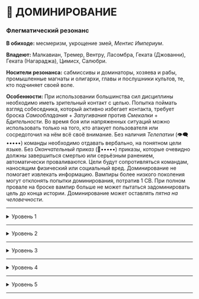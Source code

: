 # 🔗 ДОМИНИРОВАНИЕ

### Флегматический резонанс

**В обиходе:** месмеризм, укрощение змей, *Ментис Империум*.

**Владеют:** Малкавиан, Тремер, Вентру, Ласомбра, Геката (Джованни), Геката (Нагараджа), Цимисх, Салюбри.

**Носители резонанса:** сабмиссивы и доминаторы, хозяева и рабы, промышленные магнаты и олигархи, главы и послушники культов, те, кто подчиняет своей воле.

**Особенности:** При использовании большинства сил дисциплины необходимо иметь зрительный контакт с целью. Попытка поймать взгляд собеседника, который активно избегает контакта, требует броска *Самообладания* + *Запугивания* против *Смекалки* + *Бдительности*. Во время боя или напряженных ситуаций можно использовать только на того, кто атакует пользователя или сосредоточил на нём всё своё внимание. Без наличия *Телепатии* (👁‍🗨•••••) команды необходимо отдавать вербально, на понятном цели языке. Без *Окончательный приказ* (🔗•••••) приказы, которые очевидно должны завершиться смертью или серьёзным ранением, автоматически проваливаются. Цели будут сопротивляться командам, наносящим физический или социальный вред. Доминирование не помогает извлекать информацию. Вампиры более низкого поколения могут отклонять попытки доминирования, потратив 1 СВ. При полном провале на броске вампир больше не может пытаться задоминировать цель до конца истории. Доминирование может оставлять *пятна на человечности*.

___

<details>
<summary>Уровень 1</summary>

### ● Затуманить разум

- **Стоимость**: —
- **Дайспул**: *Харизма* + *Доминирование* против *Смекалки* + *Решительности*
- **Система**: Выкрикнув фразу "Забудь!", вампир заставляет цель забыть текущий момент и несколько предшествующих ему минут, оставив цель в замешательстве. Бросок не требуется против неподготовленного смертного. *Затемнение памяти* сопротивляющейся цели или другого вампира требует броска дайспула.
- **Длительность**: бесконечно

___

### ● Подчинение

- **Стоимость**: —
- **Дайспул**: *Харизма* + *Доминирование* против *Интеллект* + *Решительности*
- **Система**: Удерживая зрительный контакт, вампир может отдать простую команду (не больше короткого предложения), выполнимую за один ход. Цель должна выполнить приказ в буквальном смысле. Двусмысленные команды могут быть интерпретированы неоднозначно или не выполнены вовсе. Броска против неподготовленной цели не требуется. Применение против сопротивляющейся цели, повторное применение против той же цели или приказ, противоречащий природе цели, требуют броска.
- **Длительность**: не больше одной сцены
</details>

___

<details>
<summary>Уровень 2</summary>

### ●● Гипноз 🍷

- **Стоимость**: одно пробуждение крови
- **Дайспул**: *Манипуляция* + *Доминирование* против *Интеллект* + *Решительности*
- **Система**: Удерживая зрительный контакт в относительной тишине, вампир может проинструктировать цель достаточно сложными командами без условных конструкций: жертва попытается выполнить их наиболее успешным образом. Бросок против неподготовленной смертной цели не требуется. Команда для сопротивляющейся цели или другого вампира, а также команда, которая идет вразрез с принципами цели, требует броска дайспулов.
- **Длительность**: до выполнения команды или до завершения сцены.

___

### ●● Благосклонность домитора 🍷

- **Стоимость**: 1 пробуждение крови
- **Дайспул**: —
- **Система**: Сложность противления тралла *Кровавых уз* увеличивается. Все броски на противление получают штраф в **3 кости**. Траллы не могут тратить *СВ* на перебрасывание костей для таких бросков. Полный провал на броске противления означает, что сила *Кровавых уз* не уменьшится в этом месяце (см. стр. 233–234 базовых правил).
- **Длительность**: 1 месяц.

___

### ●● Сумасшествие (🌒 ●●) 🍷

- **Стоимость**: одно пробуждение на сцену
- **Дайспул**: *Манипуляция* + *Доминирование* против *Самообладания* + *Интеллекта*
- **Система**: Начав с целью диалог, вампир может активировать силу. В течение сцены каждый ход вампир получает возможность незаметно атаковать цель дайспулом, нанося поверхностный урон по *СВ*. Смертный, который получает ментальную травму, переживает нервный срыв или психический срыв, природа которого зависит от резонанса. Вампир, который получает ментальную травму, должен подвергнуться компульсии на выбор пользователя силы. Если вампир желает затронуть диалогом сразу несколько целей, необходимо выполнять пробуждение крови для каждой цели.
- **Длительность**: одна сцена

___

### ●● Рабская преданность (👑 ●) 🍷

- **Стоимость**: -
- **Дайспул**: -
- **Система**: Любые попытки ментально повлиять на персонажа, которая уже находится под влиянием вашего Доминирования предпринимаются со сложностью, увеличенной на 2 или со штрафом в 4 дайса если совершается соревновательный бросок. Сложность не может подняться выше 7.
- **Длительность**: пассивно
</details>

___

<details>
<summary>Уровень 3</summary>

### ●●● Забывчивый ум 🍷

- **Стоимость**: одно пробуждение крови
- **Дайспул**: *Манипуляция* + *Доминирование* против *Интеллекта* + *Решительности*
- **Система**: Вампир может переписать целые пласты воспоминаний цели, удерживая зрительный контакт и внимание цели (без сторонних отвлекающих факторов). Вампир описывает новые воспоминания вербально, жертва считает их своими. Эта сила не позволяет копаться в настоящей памяти цели, а полностью заменяет ее альтернативными событиями. Каждый сдвиг на победном броске позволяет добавить или удалить одно имеющееся воспоминание. Память жертвы будет замутненной и при тщательных распросах не выдержит никакой критики. При критическом успехе вложенные воспоминания будут безупречными.
- **Длительность**: бесконечно

___

### ●●● Глубинная директива

- **Стоимость**: без дополнительной стоимости
- **Дайспул**: аналогичный *Гипнозу*, однако может выполняться втайне от игрока, лишая гарантии выполнения директивы.
- **Система**: При использовании *Гипноза* (🔗•••) Вампир может записать постгипнотичную команду, которая должна будет выполниться при наступлении определенного условия (даты, встречи, фразы). Срок действия *Глубинной директивы* никогда не истечет. Вампир может записать только одну директиву в каждую жертву.
- **Длительность**: пассивно
</details>

___

<details>
<summary>Уровень 4</summary>

### ●●●● Рационализация

- **Стоимость**: без дополнительной стоимости
- **Дайспул**: —
- **Система**: Жертвы вампира отныне верят в то, что все их совершенные под Доминированием действия были результатом их решений и желаний. Продолжительное использование этой силы может привести к серьезной ментальной травме. Если действия чрезмерно противоречили убеждениям жертвы, она может попытаться пройти проверку *Смекалки* + *Бдительности* (**5**), чтобы поставить под вопрос свое состояние и здравость рассудка.
- **Длительность**: бесконечно

___

### ●●●● Табула Раса 🍷🍷

- **Стоимость**: 2 пробуждения крови
- **Дайспул**: *Решительность* + *Доминирование* против *Самообладания* + *Решительности*
- **Система**: Сила позволяет начисто вытереть память жертвы, оставив от её сознания бледное подобие предыдущей личности. Жертва сохраняет большую часть навыков, однако забывает свое имя, историю, переживания, друзей, семью, желания и стремления, а также *Убеждения*, *Якоря*, *Амбицию* и *Преимущества* (на усмотрение Рассказчика). 
Заклинатель пробуждает кровь, удерживая взгляд жертвы, а затем вступает в продолжительный конфликт, в рамках которого ему необходимо набрать *10 успехов* за 1 сцену. Процесс нельзя прерывать, любое отвлечение или критический успех со стороны жертвы обнуляет использование силы. Потеря памяти перманентна, но в случае бедственного положения *Якоря* жертва может восстановить часть воспоминаний, успешно пройдя проверку *Решительности* + *Самообладания* против **5**. Использование этой силы гарантированно оставляет *Пятна на человечности*.
- **Длительность**: бесконечно
</details>

___

<details>
<summary>Уровень 5</summary>

### ●●●●● Массовая манипуляция (X+🍷)

- **Стоимость**: стоимость дисциплины + одно дополнительное пробуждение
- **Дайспул**: —
- **Система**: Теперь вампир может применять свои способности Доминирования на целые собрания людей или даже на группы вампиров. Все цели должны видеть глаза этого вампира. Любой необходимый бросок делается против сильнейшего из противников.
- **Длительность**: в зависимости от первичной силы

___

### ●●●●● Смертный приговор

- **Стоимость**: без дополнительной стоимости, но потенциально оставляет множество пятен на *Человечности*
- **Дайспул**: —
- **Система**: Теперь вампир может обходить инстинкты самосохранения жертв и отдавать команды, которые приводят ко вреду или смерти цели. Подобные приказы теперь не проваливаются автоматически, а приводят к броску вампира против жертвы.
- **Длительность**: пассивно
</details>

___